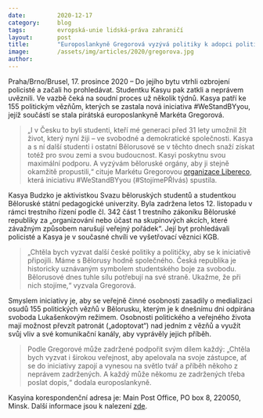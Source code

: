 ```yaml
---
date:         2020-12-17
category:     blog
tags:         evropská-unie lidská-práva zahraničí
layout:       post
title:        "Europoslankyně Gregorová vyzývá politiky k adopci politických vězňů z Běloruska. Sama se ujala studentky Kasyi"
image:        /assets/img/articles/2020/gregorova.jpg
author:       
---
```




Praha/Brno/Brusel, 17. prosince 2020 – Do jejího bytu vtrhli ozbrojení policisté a začali ho prohledávat. Studentku Kasyu pak zatkli a neprávem uvěznili. Ve vazbě čeká na soudní proces už několik týdnů. Kasya patří ke 155 politickým vězňům, kterých se zastala nová iniciativa #WeStandBYyou, jejíž součástí se stala pirátská europoslankyně Markéta Gregorová.

> „I v Česku to byli studenti, kteří mé generaci před 31 lety umožnil žít život, který nyní žiji – ve svobodné a demokratické společnosti. Kasya a s ní další studenti i ostatní Bělorusové se v těchto dnech snaží získat totéž pro svou zemi a svou budoucnost. Kasyi poskytnu svou maximální podporu. A vyzývám běloruské orgány, aby ji stejně okamžitě propustili,“ cituje Markétu Gregorovou [organizace Libereco](https://www.lphr.org/en/belarus-gefangene-patenschaften-prisoners-godparenthood/?fbclid=IwAR1FwbR8lzsTyDYhgZFvI6MC8o1X9Cdhe0kaY4ZYm4933twV34wYGNSVy4E), která iniciativu #WeStandBYyou (#StojímePŘIvás) spustila.

Kasya Budzko je aktivistkou Svazu běloruských studentů a studentkou Běloruské státní pedagogické univerzity. Byla zadržena letos 12. listopadu v rámci trestního řízení podle čl. 342 část 1 trestního zákoníku Běloruské republiky za „organizování nebo účast na skupinových akcích, které závažným způsobem narušují veřejný pořádek“. Její byt prohledávali policisté a Kasya je v současné chvíli ve vyšetřovací věznici KGB.

> „Chtěla bych vyzvat další české politiky a političky, aby se k iniciativě připojili. Máme s Bělorusy hodně společného. Česká republika je historicky uznávaným symbolem studentského boje za svobodu. Bělorusové dnes tuhle sílu potřebují na své straně. Ukažme, že při nich stojíme,“ vyzvala Gregorová.

Smyslem iniciativy je, aby se veřejně činné osobnosti zasadily o medializaci osudů 155 politických vězňů v Bělorusku, kterým je k dnešnímu dni odpírána svoboda Lukašenkovým režimem. Osobnosti politického a veřejného života mají možnost převzít patronát („adoptovat“) nad jedním z vězňů a využít svůj vliv a své komunikační kanály, aby vyprávěly jejich příběh.

> Podle Gregorové může zadržené podpořit svým dílem každý: „Chtěla bych vyzvat i širokou veřejnost, aby apelovala na svoje zástupce, ať se do iniciativy zapojí a vynesou na světlo tvář a příběh někoho z neprávem zadržených. A každý může někomu ze zadržených třeba poslat dopis,“ dodala europoslankyně.

Kasyina korespondenční adresa je: Main Post Office, PO box 8, 220050, Minsk. Další informace jsou k nalezení [zde](http://spring96.org/en/news/49539?fbclid=IwAR3Q2Hr9Ha6OnVRDDt_4ZjKmOk9LFbBnY5rr9AOD8foGfmAwLcAibICUxiY).
